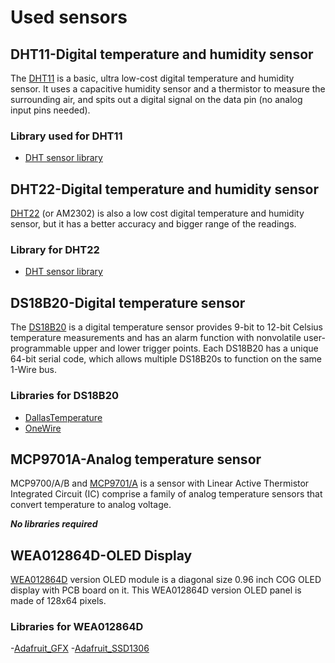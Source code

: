 # Used sensors

## DHT11-Digital temperature and humidity sensor
The [DHT11](https://store.comet.bg/Catalogue/Product/50012/) is a basic, ultra low-cost digital temperature and humidity sensor. It uses a capacitive humidity sensor and a thermistor to measure the surrounding air, and spits out a digital signal on the data pin (no analog input pins needed). 

 ### Library used for DHT11
 - [DHT sensor library](https://github.com/adafruit/DHT-sensor-library?utm_source=platformio&utm_medium=piohome)

## DHT22-Digital temperature and humidity sensor
[DHT22](https://store.comet.bg/Catalogue/Product/50013/) (or AM2302) is also a low cost digital temperature and humidity sensor, but it has a better accuracy and bigger range of the readings.
 ### Library for DHT22
- [DHT sensor library](https://github.com/adafruit/DHT-sensor-library?utm_source=platformio&utm_medium=piohome)

## DS18B20-Digital temperature sensor
The [DS18B20](https://store.comet.bg/Catalogue/Product/29267/) is a digital temperature sensor provides 9-bit to 12-bit Celsius temperature measurements and has an alarm function with nonvolatile user-programmable upper and lower trigger points. Each DS18B20 has a unique 64-bit serial code, which allows multiple DS18B20s to function on the same 1-Wire bus.
 ### Libraries for DS18B20 
 - [DallasTemperature](https://github.com/milesburton/Arduino-Temperature-Control-Library)
 - [OneWire](https://github.com/PaulStoffregen/OneWire)

## MCP9701A-Analog temperature sensor
MCP9700/A/B and [MCP9701/A](https://store.comet.bg/Catalogue/Product/5003942/) is a sensor with Linear Active Thermistor Integrated Circuit (IC) comprise a family of analog temperature sensors that convert temperature to analog voltage.



   **_No libraries required_**


## WEA012864D-OLED Display
[WEA012864D](https://store.comet.bg/Catalogue/Product/51127/) version OLED module is a diagonal size 0.96 inch COG OLED display with PCB board on it. This WEA012864D version OLED panel is made of 128x64 pixels.
### Libraries for WEA012864D
-[Adafruit_GFX](https://github.com/adafruit/Adafruit-GFX-Library) 
-[Adafruit_SSD1306](https://github.com/adafruit/Adafruit_SSD1306)





